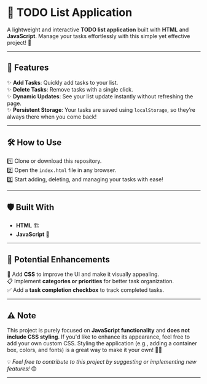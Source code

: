 # 📝 TODO List Application  

A lightweight and interactive **TODO list application** built with **HTML** and **JavaScript**. Manage your tasks effortlessly with this simple yet effective project! 🚀  

---

## 🌟 Features  

✨ **Add Tasks**: Quickly add tasks to your list.  
✨ **Delete Tasks**: Remove tasks with a single click.  
✨ **Dynamic Updates**: See your list update instantly without refreshing the page.  
✨ **Persistent Storage**: Your tasks are saved using `localStorage`, so they’re always there when you come back!  

---

## 🛠️ How to Use  

1️⃣ Clone or download this repository.  
2️⃣ Open the `index.html` file in any browser.  
3️⃣ Start adding, deleting, and managing your tasks with ease!  

---

## 🛡️ Built With  

- **HTML** 🏗️  
- **JavaScript** 🧩  

---

## 🚀 Potential Enhancements  

🌈 Add **CSS** to improve the UI and make it visually appealing.  
📋 Implement **categories or priorities** for better task organization.  
✅ Add a **task completion checkbox** to track completed tasks.  

---

## ⚠️ Note  

This project is purely focused on **JavaScript functionality** and **does not include CSS styling**. If you'd like to enhance its appearance, feel free to add your own custom CSS. Styling the application (e.g., adding a container box, colors, and fonts) is a great way to make it your own! 🎨✨  


💡 *Feel free to contribute to this project by suggesting or implementing new features!* 😊  

--- 
